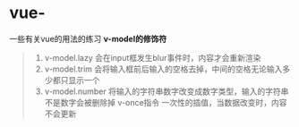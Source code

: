 # vue-
一些有关vue的用法的练习
**v-model的修饰符**
>1. v-model.lazy  会在input框发生blur事件时，内容才会重新渲染
>2. v-model.trim  会将输入框前后输入的空格去掉，中间的空格无论输入多少都只显示一个
>3. v-model.number 将输入的字符串数字改变成数字类型，输入的字符串不是数字会被删除掉
v-once指令 一次性的插值，当数据改变时，内容不会更新
